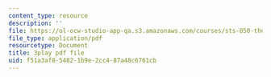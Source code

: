 ```yaml
---
content_type: resource
description: ''
file: https://ol-ocw-studio-app-qa.s3.amazonaws.com/courses/sts-050-the-history-of-mit-spring-2011/f51a3af854821b9e2cc487a48c6761cb_RwDQWPhNZ8U.pdf
file_type: application/pdf
resourcetype: Document
title: 3play pdf file
uid: f51a3af8-5482-1b9e-2cc4-87a48c6761cb
---
```

